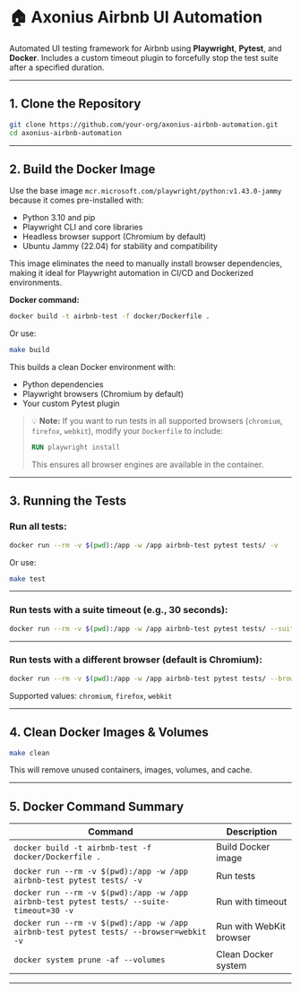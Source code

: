 # 🏠 Axonius Airbnb UI Automation

Automated UI testing framework for Airbnb using **Playwright**, **Pytest**, and **Docker**.
Includes a custom timeout plugin to forcefully stop the test suite after a specified duration.

---

## 1. Clone the Repository

```bash
git clone https://github.com/your-org/axonius-airbnb-automation.git
cd axonius-airbnb-automation
```

---

## 2. Build the Docker Image

Use the base image `mcr.microsoft.com/playwright/python:v1.43.0-jammy` because it comes pre-installed with:

* Python 3.10 and pip
* Playwright CLI and core libraries
* Headless browser support (Chromium by default)
* Ubuntu Jammy (22.04) for stability and compatibility

This image eliminates the need to manually install browser dependencies, making it ideal for Playwright automation in CI/CD and Dockerized environments.

**Docker command:**

```bash
docker build -t airbnb-test -f docker/Dockerfile .
```

Or use:

```bash
make build
```

This builds a clean Docker environment with:

* Python dependencies
* Playwright browsers (Chromium by default)
* Your custom Pytest plugin

> 💡 **Note:** If you want to run tests in all supported browsers (`chromium`, `firefox`, `webkit`), modify your `Dockerfile` to include:
>
> ```dockerfile
> RUN playwright install
> ```
>
> This ensures all browser engines are available in the container.

---

## 3. Running the Tests

### Run all tests:

```bash
docker run --rm -v $(pwd):/app -w /app airbnb-test pytest tests/ -v
```

Or use:

```bash
make test
```

---

### Run tests with a suite timeout (e.g., 30 seconds):

```bash
docker run --rm -v $(pwd):/app -w /app airbnb-test pytest tests/ --suite-timeout=30 -v
```

---

### Run tests with a different browser (default is Chromium):

```bash
docker run --rm -v $(pwd):/app -w /app airbnb-test pytest tests/ --browser=webkit -v
```

Supported values: `chromium`, `firefox`, `webkit`

---

## 4. Clean Docker Images & Volumes

```bash
make clean
```

This will remove unused containers, images, volumes, and cache.

---

## 5. Docker Command Summary

| Command                                                                                  | Description             |
| ---------------------------------------------------------------------------------------- | ----------------------- |
| `docker build -t airbnb-test -f docker/Dockerfile .`                                     | Build Docker image      |
| `docker run --rm -v $(pwd):/app -w /app airbnb-test pytest tests/ -v`                    | Run tests               |
| `docker run --rm -v $(pwd):/app -w /app airbnb-test pytest tests/ --suite-timeout=30 -v` | Run with timeout        |
| `docker run --rm -v $(pwd):/app -w /app airbnb-test pytest tests/ --browser=webkit -v`   | Run with WebKit browser |
| `docker system prune -af --volumes`                                                      | Clean Docker system     |

---

